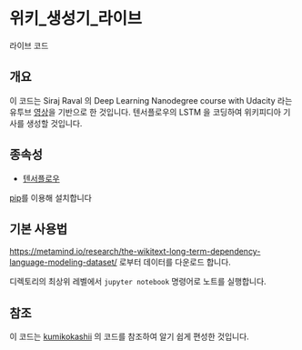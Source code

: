 # 위키_생성기_라이브
라이브 코드

## 개요

이 코드는 Siraj Raval 의 Deep Learning Nanodegree course with Udacity 라는 유투브 [영상](https://www.youtube.com/watch?v=ZGU5kIG7b2I)을 기반으로 한 것입니다. 텐서플로우의 LSTM 을 코딩하여 위키피디아 기사를 생성할 것입니다.

## 종속성

* [텐서플로우](https://www.tensorflow.org/versions/r0.10/get_started/os_setup.html) 

[pip](https://pypi.python.org/pypi/pip)를 이용해 설치합니다 

## 기본 사용법

https://metamind.io/research/the-wikitext-long-term-dependency-language-modeling-dataset/ 로부터 데이터를 다운로드 합니다.

디렉토리의 최상위 레벨에서 `jupyter notebook` 명령어로 노트를 실행합니다.

## 참조 

이 코드는 [kumikokashii](https://github.com/kumikokashii/lstm-text-generator) 의 코드를 참조하여 알기 쉽게 편성한 것입니다.
